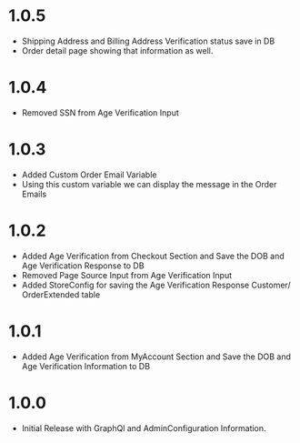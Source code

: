 1.0.5
=====
* Shipping Address and Billing Address Verification status save in DB
* Order detail page showing that information as well.

1.0.4
=====
* Removed SSN from Age Verification Input

1.0.3
=====
* Added Custom Order Email Variable
* Using this custom variable we can display the message in the Order Emails

1.0.2
=====
* Added Age Verification from Checkout Section and Save the DOB and Age Verification Response to DB
* Removed Page Source Input from Age Verification Input
* Added StoreConfig for saving the Age Verification Response Customer/ OrderExtended table

1.0.1
=====
* Added Age Verification from MyAccount Section and Save the DOB and Age Verification Information to DB

1.0.0
=====
* Initial Release with GraphQl and AdminConfiguration Information.



